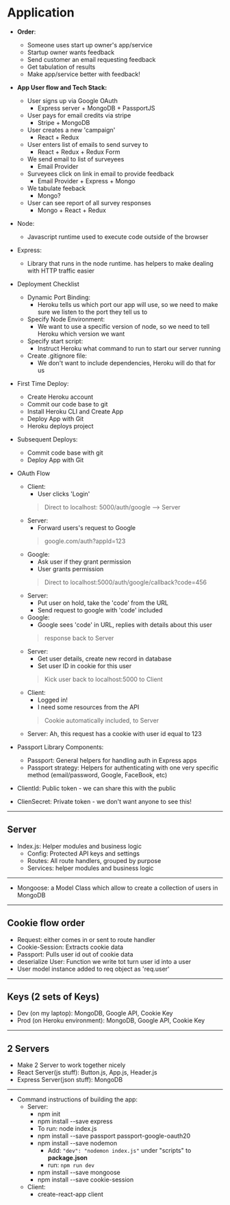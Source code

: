 # Application


- **Order**:
  - Someone uses start up owner's app/service
  - Startup owner wants feedback
  - Send customer an email requesting feedback
  - Get tabulation of results
  - Make app/service better with feedback!


- **App User flow and Tech Stack:**
  - User signs up via Google OAuth
    - Express server + MongoDB + PassportJS
  - User pays for email credits via stripe
    - Stripe + MongoDB
  - User creates a new 'campaign'
    - React + Redux
  - User enters list of emails to send survey to
    - React + Redux + Redux Form
  - We send email to list of surveyees
    - Email Provider
  - Surveyees click on link in email to provide feedback
    - Email Provider + Express + Mongo
  - We tabulate feeback
    - Mongo?
  - User can see report of all survey responses
    - Mongo + React + Redux

- Node:
  - Javascript runtime used to execute code outside of the browser
- Express:
  - Library that runs in the node runtime. has helpers to make dealing with HTTP traffic easier

- Deployment Checklist
  - Dynamic Port Binding:
    - Heroku tells us which port our app will use, so we need to make sure we listen to the port they tell us to
  - Specify Node Environment:
    - We want to use a specific version of node, so we need to tell Heroku which version we want
  - Specify start script:
    - Instruct Heroku what command to run to start our server running
  - Create .gitignore file:
    - We don't want to include dependencies, Heroku will do that for us

- First Time Deploy:
  - Create Heroku account
  - Commit our code base to git
  - Install Heroku CLI and Create App
  - Deploy App with Git
  - Heroku deploys project
- Subsequent Deploys:
  - Commit code base with git
  - Deploy App with Git

- OAuth Flow
  - Client:
    - User clicks 'Login'
    > Direct to localhost: 5000/auth/google --> Server
  - Server:
    - Forward users's request to Google
    > google.com/auth?appId=123
  - Google:
    - Ask user if they grant permission
    - User grants permission
    > Direct to localhost:5000/auth/google/callback?code=456
  - Server:
    - Put user on hold, take the 'code' from the URL
    - Send request to google with 'code' included
  - Google:
    - Google sees 'code' in URL, replies with details about this user
    > response back to Server
  - Server:
    - Get user details, create new record in database
    - Set user ID in cookie for this user
    > Kick user back to localhost:5000 to Client
  - Client:
    - Logged in!
    - I need some resources from the API
    > Cookie automatically included, to Server
  - Server: Ah, this request has a cookie with user id equal to 123


- Passport Library Components:
  - Passport: General helpers for handling auth in Express apps
  - Passport strategy: Helpers for authenticating with one very specific method (email/password, Google, FaceBook, etc)

- ClientId: Public token - we can share this with the public
- ClienSecret: Private token - we don't want anyone to see this!

-----

## Server
- Index.js: Helper modules and business logic
  - Config: Protected API keys and settings
  - Routes: All route handlers, grouped by purpose
  - Services: helper modules and business logic

------

- Mongoose: a Model Class which allow to create a collection of users in MongoDB

-----

## Cookie flow order

- Request: either comes in or sent to route handler
- Cookie-Session: Extracts cookie data
- Passport: Pulls user id out of cookie data
- deserialize User: Function we write tot turn user id into a user
- User model instance added to req object as 'req.user'

----
## Keys (2 sets of Keys)
- Dev (on my laptop): MongoDB, Google API, Cookie Key
- Prod (on Heroku environment): MongoDB, Google API, Cookie Key

-----

## 2 Servers
- Make 2 Server to work together nicely
- React Server(js stuff): Button.js, App.js, Header.js
- Express Server(json stuff): MongoDB

------


- Command instructions of building the app:
  - Server:
    - npm init
    - npm install --save express
    - To run: node index.js
    - npm install --save passport passport-google-oauth20
    - npm install --save nodemon
      - Add: `"dev": "nodemon index.js"` under "scripts" to **package.json**
      - run: `npm run dev`
    - npm install --save mongoose
    - npm install --save cookie-session
  - Client:
    - create-react-app client
